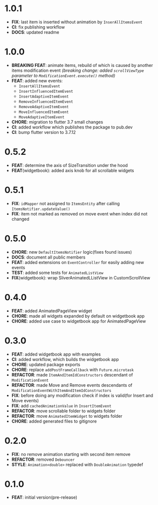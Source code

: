# 1.0.1
* **FIX**: last item is inserted without animation by `InserAllItemsEvent`
* **CI**: fix publishing workflow
* **DOCS**: updated readme

# 1.0.0
* **BREAKING FEAT**: animate items, rebuild of which is caused by another items modification event *(breaking change: added `scrollViewType` parameter to `ModificationEvent.execute()` method)*
* **FEAT**: added new events: 
  - `InsertAllItemsEvent`
  - `InsertInfluencedItemEvent` 
  - `InsertAdaptiveItemEvent` 
  - `RemoveInfluencedItemEvent`
  - `RemoveAdaptiveItemEvent`
  - `MoveInfluencedItemEvent`
  - `MoveAdaptiveItemEvent`
* **CHORE**: migration to flutter 3.7 small changes
* **CI**: added workflow which publishes the package to pub.dev
* **CI**: bump flutter version to 3.7.12

# 0.5.2
* **FEAT**: determine the axis of SizeTransition under the hood
* **FEAT**(widgetbook): added axis knob for all scrollable widgets

# 0.5.1
* **FIX**: `idMapper` not assigned to `ItemsEntity` after calling `ItemsNotifier.updateValue()`
* **FIX**: item not marked as removed on move event when index did not changed

# 0.5.0

* **CHORE**: new `DefaultItemsNotifier` logic(fixes found issues)
* **DOCS**: document all public members
* **FEAT**: added extensions on `EventController` for easily adding new events
* **TEST**: added some tests for `AnimatedListView`
* **FIX**(widgetbook): wrap SliverAnimatedLListView in CustomScrollView
  
# 0.4.0

* **FEAT**: added AnimatedPageView widget
* **CHORE**: made all widgets expanded by default on widgetbook app
* **CHORE**: added use case to widgetbook app for AnimatedPageView

# 0.3.0
* **FEAT**: added widgetbook app with examples
* **CI**: added workflow, which builds the widgetbook app
* **CHORE**: updated package exports
* **CHORE**: replace `addPostFrameCallback` with `Future.microtask`
* **REFACTOR**: made `ItemAndItemIdConstructors` descendant of `ModificationEvent`
* **REFACTOR**: made Move and Remove events descendants of `ModificationEventWithItemAndItemIdConstructors`
* **FIX**: before doing any modification check if index is valid(for Insert and Move events)
* **FIX**: add `cachedAnimationValue` in `InsertItemEvent`
* **REFACTOR**: move scrollable folder to widgets folder
* **REFACTOR**: move `AnimatedItemWidget` to widgets folder
* **CHORE**: added generated files to gitignore

# 0.2.0

* **FIX**: no remove animation starting with second item remove
* **REFACTOR**: removed `Debouncer`
* **STYLE**: `Animation<double>` replaced with `DoubleAnimation` typedef

# 0.1.0

* **FEAT**: initial version(pre-release)
